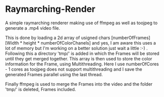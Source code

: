 # Raymarching-Render
A simple raymarching renderer making use of ffmpeg as well as toojpeg to generate a .mp4 video file.

This is done by loading a 2d array of usigned chars [numberOfFrames][Width * height * numberOfColorChanels] and yes, I am aware this uses a lot of memory but I'm working on a better solution just wait a little :-) . Following this a directory 'tmp/' is added in which the Frames will be stored until they get merged together.
This array is then used to store the color information for the Frame, using Multithreading. Here I use numberOfCores - 1 cores as toojpeg does not support multithreading and I save the generated Frames parallel using the last thread.

Finally ffmpeg is used to merge the Frames into the video and the folder 'tmp/' is deleted, Frames included.
